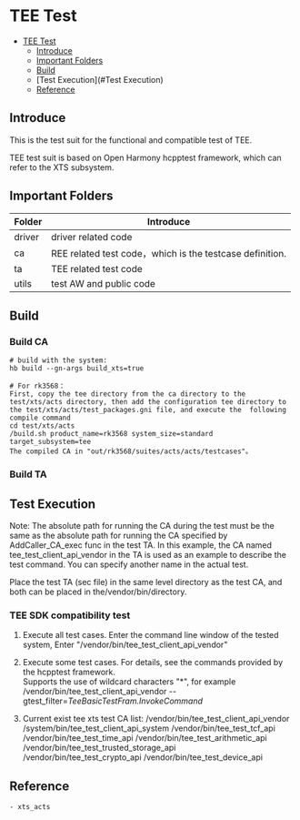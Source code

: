 # TEE Test

- [TEE Test](#TEE-test)
  - [Introduce](#introduce)
  - [Important Folders](#important-folders)
  - [Build](#build)
  - [Test Execution](#Test Execution)
  - [Reference](#Reference)

## Introduce

This is the test suit for the functional and compatible test of TEE.

TEE test suit is based on Open Harmony hcpptest framework, which can refer to the XTS subsystem.

## Important Folders

|  Folder   |  Introduce  |
|  ----  |  ----  |
| driver  | driver related code |
| ca  | REE related test code，which is the testcase definition. |
| ta  | TEE related test code |
| utils  | test AW and public code |

## Build
### Build CA 

    # build with the system:
    hb build --gn-args build_xts=true

    # For rk3568：
    First, copy the tee directory from the ca directory to the test/xts/acts directory, then add the configuration tee directory to the test/xts/acts/test_packages.gni file, and execute the  following compile command
    cd test/xts/acts
    /build.sh product_name=rk3568 system_size=standard target_subsystem=tee
    The compiled CA in "out/rk3568/suites/acts/acts/testcases"。
### Build TA 


## Test Execution
Note: The absolute path for running the CA during the test must be the same as the absolute path for running the CA specified by AddCaller_CA_exec func in the test TA. In this example, the CA named tee_test_client_api_vendor in the TA is used as an example to describe the test command. You can specify another name in the actual test.

Place the test TA (sec file) in the same level directory as the test CA, and both can be placed in the/vendor/bin/directory.

### TEE SDK compatibility test
1. Execute all test cases.
Enter the command line window of the tested system, Enter "/vendor/bin/tee_test_client_api_vendor"

2. Execute some test cases.
For details, see the commands provided by the hcpptest framework.  
Supports the use of wildcard characters "*", for example /vendor/bin/tee_test_client_api_vendor --gtest_filter=*TeeBasicTestFram.InvokeCommand*

3. Current exist tee xts test CA list:
/vendor/bin/tee_test_client_api_vendor
/system/bin/tee_test_client_api_system
/vendor/bin/tee_test_tcf_api
/vendor/bin/tee_test_time_api
/vendor/bin/tee_test_arithmetic_api
/vendor/bin/tee_test_trusted_storage_api
/vendor/bin/tee_test_crypto_api
/vendor/bin/tee_test_device_api

## Reference
    - xts_acts
